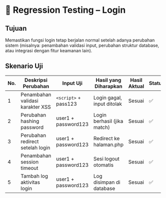 # 🔁 Regression Testing – Login

## Tujuan
Memastikan fungsi login tetap berjalan normal setelah adanya perubahan sistem (misalnya: penambahan validasi input, perubahan struktur database, atau integrasi dengan fitur keamanan lain).

## Skenario Uji

| No. | Deskripsi Perubahan               | Input Uji            | Hasil yang Diharapkan       | Hasil Aktual | Status |
|-----|----------------------------------|----------------------|-----------------------------|--------------|--------|
| 1   | Penambahan validasi karakter XSS | `<script>` + pass123 | Login gagal, input ditolak  | Sesuai       | ✅      |
| 2   | Perubahan hashing password       | user1 + password123  | Login berhasil (jika match) | Sesuai       | ✅      |
| 3   | Perubahan redirect setelah login | user1 + password123  | Redirect ke halaman.php     | Sesuai       | ✅      |
| 4   | Penambahan session timeout       | user1 + password123  | Sesi logout otomatis        | Sesuai       | ✅      |
| 5   | Tambah log aktivitas login       | user1 + password123  | Log disimpan di database    | Sesuai       | ✅      |
